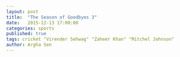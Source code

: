 ```yaml
---
layout: post
title:  "The Season of Goodbyes 3"
date:   2015-12-13 17:00:00
categories: sports 
published: true
tags: cricket "Virender Sehwag" "Zaheer Khan" "Mitchel Johnson"
author: Argha Sen
---
```


